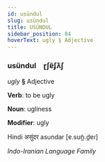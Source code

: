 ```yaml
---
id: usündul
slug: usündul
title: USÜNDUL
sidebar_position: 84
hoverText: ugly § Adjective
---
```


### usündul&emsp;<span kind="abugida">ɽʃɐ̃ʄʌ͊ʃ</span>

*ugly* **§** Adjective

**Verb**: to be ugly

**Noun**: ugliness

**Modifier**: ugly

Hindi असुंदर asundar [ɐ.sʊ̃n̪.d̪ɐɾ]

*Indo-Iranian Language Family*